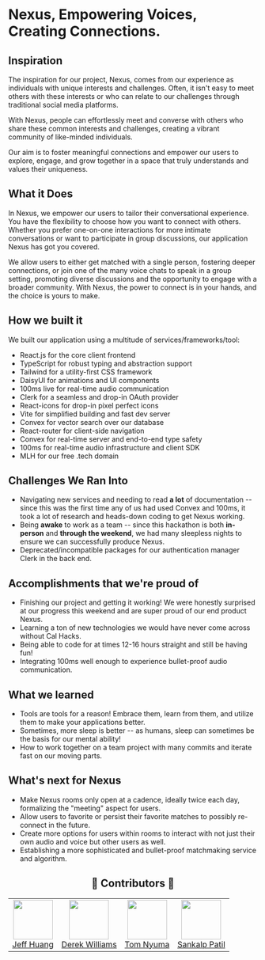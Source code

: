 # Nexus, __Empowering Voices, Creating Connections__.

## Inspiration
The inspiration for our project, Nexus, comes from our experience as individuals with unique interests and challenges. Often, it isn't easy to meet others with these interests or who can relate to our challenges through traditional social media platforms. 

With Nexus, people can effortlessly meet and converse with others who share these common interests and challenges, creating a vibrant community of like-minded individuals. 

Our aim is to foster meaningful connections and empower our users to explore, engage, and grow together in a space that truly understands and values their uniqueness. 

## What it Does
In Nexus, we empower our users to tailor their conversational experience. You have the flexibility to choose how you want to connect with others. Whether you prefer one-on-one interactions for more intimate conversations or want to participate in group discussions, our application Nexus has got you covered. 

We allow users to either get matched with a single person, fostering deeper connections, or join one of the many voice chats to speak in a group setting, promoting diverse discussions and the opportunity to engage with a broader community. With Nexus, the power to connect is in your hands, and the choice is yours to make.

## How we built it
We built our application using a multitude of services/frameworks/tool:
- React.js for the core client frontend
- TypeScript for robust typing and abstraction support
- Tailwind for a utility-first CSS framework
- DaisyUI for animations and UI components
- 100ms live for real-time audio communication 
- Clerk for a seamless and drop-in OAuth provider 
- React-icons for drop-in pixel perfect icons 
- Vite for simplified building and fast dev server
- Convex for vector search over our database
- React-router for client-side navigation
- Convex for real-time server and end-to-end type safety
- 100ms for real-time audio infrastructure and client SDK
- MLH for our free .tech domain

## Challenges We Ran Into
- Navigating new services and needing to read **a lot** of documentation -- since this was the first time any of us had used Convex and 100ms, it took a lot of research and heads-down coding to get Nexus working.
- Being __awake__ to work as a team -- since this hackathon is both **in-person** and **through the weekend**, we had many sleepless nights to ensure we can successfully produce Nexus.
- Deprecated/incompatible packages for our authentication manager Clerk in the back end.

## Accomplishments that we're proud of
- Finishing our project and getting it working! We were honestly surprised at our progress this weekend and are super proud of our end product Nexus. 
- Learning a ton of new technologies we would have never come across without Cal Hacks.
- Being able to code for at times 12-16 hours straight and still be having fun!
- Integrating 100ms well enough to experience bullet-proof audio communication.

## What we learned
- Tools are tools for a reason! Embrace them, learn from them, and utilize them to make your applications better.
- Sometimes, more sleep is better -- as humans, sleep can sometimes be the basis for our mental ability!
- How to work together on a team project with many commits and iterate fast on our moving parts.

## What's next for Nexus
- Make Nexus rooms only open at a cadence, ideally twice each day, formalizing the "meeting" aspect for users. 
- Allow users to favorite or persist their favorite matches to possibly re-connect in the future.
- Create more options for users within rooms to interact with not just their own audio and voice but other users as well.
- Establishing a more sophisticated and bullet-proof matchmaking service and algorithm.

<div align="center">
  <h2>🚀 Contributors 🚀</h2>
  <table>
    <tbody>
      <tr>
        <td align="center">
          <a href="https://github.com/solderq35">
            <img src="https://avatars.githubusercontent.com/u/82061589?v=4" width="80"><br>
            Jeff Huang
          </a>
        </td>
        <td align="center">
          <a href="https://github.com/derek-williams00">
            <img src="https://avatars.githubusercontent.com/u/16065188?v=4" width="80"><br>
            Derek Williams
          </a>
        </td>
        <td align="center">
          <a href="https://github.com/Nyumat">
            <img src="https://images.weserv.nl/?url=github.com/Nyumat.png&fit=cover&mask=circle" width="80"><br>
            Tom Nyuma
          </a>
        </td>
        <td align="center">
          <a href="https://github.com/Sankalpsp21">
            <img src="https://images.weserv.nl/?url=github.com/Sankalpsp21.png&fit=cover&mask=circle" width="80"><br>
            Sankalp Patil
          </a>
        </td>
      </tr>
    </tbody>
  </table>
</div>
